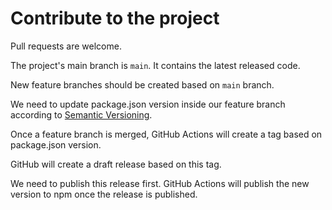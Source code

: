 # Contribute to the project

Pull requests are welcome.

The project's main branch is `main`. It contains the latest released code.

New feature branches should be created based on `main` branch.

We need to update package.json version inside our feature branch according to [Semantic Versioning](https://semver.org/spec/v2.0.0.html).

Once a feature branch is merged, GitHub Actions will create a tag based on package.json version.

GitHub will create a draft release based on this tag.

We need to publish this release first. GitHub Actions will publish the new version to npm once the release is published.
